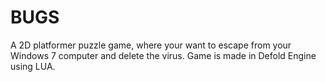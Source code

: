 # BUGS
A 2D platformer puzzle game, where your want to escape from your Windows 7 computer and delete the virus. Game is made in Defold Engine using LUA.
